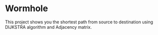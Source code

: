 # Wormhole
This project shows you the shortest path from source to destination using DIJKSTRA algorithm and Adjacency matrix.

